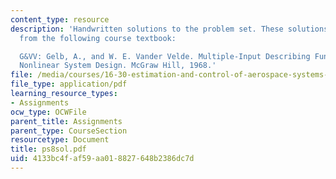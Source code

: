 ```yaml
---
content_type: resource
description: 'Handwritten solutions to the problem set. These solutions refer to problems
  from the following course textbook:

  G&VV: Gelb, A., and W. E. Vander Velde. Multiple-Input Describing Functions and
  Nonlinear System Design. McGraw Hill, 1968.'
file: /media/courses/16-30-estimation-and-control-of-aerospace-systems-spring-2004/4133bc4faf59aa018827648b2386dc7d_ps8sol.pdf
file_type: application/pdf
learning_resource_types:
- Assignments
ocw_type: OCWFile
parent_title: Assignments
parent_type: CourseSection
resourcetype: Document
title: ps8sol.pdf
uid: 4133bc4f-af59-aa01-8827-648b2386dc7d
---
```

